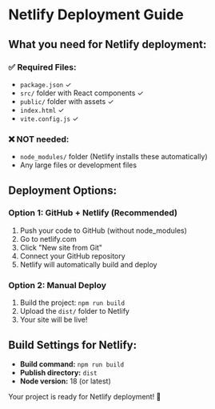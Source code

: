 # Netlify Deployment Guide

## What you need for Netlify deployment:

### ✅ Required Files:
- `package.json` ✓
- `src/` folder with React components ✓
- `public/` folder with assets ✓
- `index.html` ✓
- `vite.config.js` ✓

### ❌ NOT needed:
- `node_modules/` folder (Netlify installs these automatically)
- Any large files or development files

## Deployment Options:

### Option 1: GitHub + Netlify (Recommended)
1. Push your code to GitHub (without node_modules)
2. Go to netlify.com
3. Click "New site from Git"
4. Connect your GitHub repository
5. Netlify will automatically build and deploy

### Option 2: Manual Deploy
1. Build the project: `npm run build`
2. Upload the `dist/` folder to Netlify
3. Your site will be live!

## Build Settings for Netlify:
- **Build command:** `npm run build`
- **Publish directory:** `dist`
- **Node version:** 18 (or latest)

Your project is ready for Netlify deployment! 🚀
